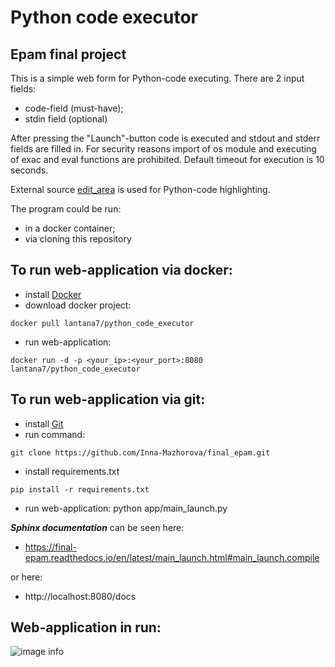 # Python code executor
## Epam final project

This is a simple web form for Python-code executing.
There are 2 input fields:
- code-field (must-have);
- stdin field (optional)

After pressing the "Launch"-button code is executed and stdout and stderr fields are filled in.
For security reasons import of os module and executing of exac and eval functions are prohibited.
Default timeout for execution is 10 seconds.

External source [edit_area](https://www.cdolivet.com/editarea/) is used for Python-code highlighting.

The program could be run:
- in a docker container;
- via cloning this repository

## To run web-application via docker:
- install [Docker](https://www.docker.com/get-started)
- download docker project:

```docker pull lantana7/python_code_executor```

- run web-application:

```docker run -d -p <your_ip>:<your_port>:8080 lantana7/python_code_executor```

## To run web-application via git:
- install [Git](https://git-scm.com/download/)
- run command:

```git clone https://github.com/Inna-Mazhorova/final_epam.git```

- install requirements.txt

```pip install -r requirements.txt```

- run web-application:
python app/main_launch.py


***Sphinx documentation*** can be seen here:
- https://final-epam.readthedocs.io/en/latest/main_launch.html#main_launch.compile

or here:
- http://localhost:8080/docs  
  
## Web-application in run:
![image info](./app/code_executor.png)
